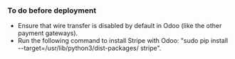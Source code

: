 ### To do before deployment

- Ensure that wire transfer is disabled by default in Odoo (like the other payment gateways).
- Run the following command to install Stripe with Odoo: "sudo pip install --target=/usr/lib/python3/dist-packages/ stripe".
